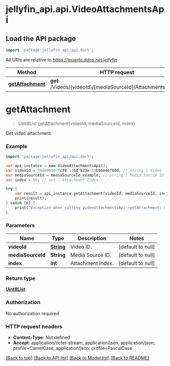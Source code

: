 # jellyfin_api.api.VideoAttachmentsApi

## Load the API package
```dart
import 'package:jellyfin_api/api.dart';
```

All URIs are relative to *https://jpuerto.ddns.net/jellyfin*

Method | HTTP request | Description
------------- | ------------- | -------------
[**getAttachment**](VideoAttachmentsApi.md#getAttachment) | **get** /Videos/{videoId}/{mediaSourceId}/Attachments/{index} | Get video attachment.


# **getAttachment**
> Uint8List getAttachment(videoId, mediaSourceId, index)

Get video attachment.

### Example 
```dart
import 'package:jellyfin_api/api.dart';

var api_instance = new VideoAttachmentsApi();
var videoId = 38400000-8cf0-11bd-b23e-10b96e4ef00d; // String | Video ID.
var mediaSourceId = mediaSourceId_example; // String | Media Source ID.
var index = 56; // int | Attachment Index.

try { 
    var result = api_instance.getAttachment(videoId, mediaSourceId, index);
    print(result);
} catch (e) {
    print("Exception when calling VideoAttachmentsApi->getAttachment: $e\n");
}
```

### Parameters

Name | Type | Description  | Notes
------------- | ------------- | ------------- | -------------
 **videoId** | [**String**](.md)| Video ID. | [default to null]
 **mediaSourceId** | **String**| Media Source ID. | [default to null]
 **index** | **int**| Attachment Index. | [default to null]

### Return type

[**Uint8List**](Uint8List.md)

### Authorization

No authorization required

### HTTP request headers

 - **Content-Type**: Not defined
 - **Accept**: application/octet-stream, application/json, application/json; profile=CamelCase, application/json; profile=PascalCase

[[Back to top]](#) [[Back to API list]](../README.md#documentation-for-api-endpoints) [[Back to Model list]](../README.md#documentation-for-models) [[Back to README]](../README.md)

